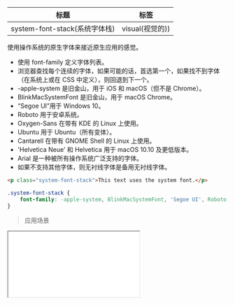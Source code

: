 | 标题                             | 标签           |
| -------------------------------- | -------------- |
| system-font-stack(系统字体栈) | visual(视觉的)) |

使用操作系统的原生字体来接近原生应用的感觉。

* 使用 font-family 定义字体列表。
* 浏览器查找每个连续的字体，如果可能的话，首选第一个，如果找不到字体（在系统上或在 CSS 中定义），则回退到下一个。
* -apple-system 是旧金山，用于 iOS 和 macOS（但不是 Chrome）。
* BlinkMacSystemFont 是旧金山，用于 macOS Chrome。
* “Segoe UI”用于 Windows 10。
* Roboto 用于安卓系统。
* Oxygen-Sans 在带有 KDE 的 Linux 上使用。
* Ubuntu 用于 Ubuntu（所有变体）。
* Cantarell 在带有 GNOME Shell 的 Linux 上使用。
* 'Helvetica Neue' 和 Helvetica 用于 macOS 10.10 及更低版本。
* Arial 是一种被所有操作系统广泛支持的字体。
* 如果不支持其他字体，则无衬线字体是备用无衬线字体。

```html
<p class="system-font-stack">This text uses the system font.</p>
```

```css
.system-font-stack {
    font-family: -apple-system, BlinkMacSystemFont, 'Segoe UI', Roboto,Oxygen-Sans, Ubuntu, Cantarell, 'Helvetica Neue', Helvetica, Arial,sans-serif;
}
```



> 应用场景

<iframe src="codes/css/html/system-font-stack.html"></iframe>





